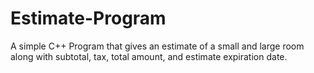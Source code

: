# Estimate-Program
A simple C++ Program that gives an estimate of a small and large room along with subtotal, tax, total amount, and estimate expiration date.
